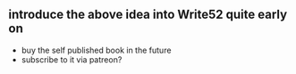 ## introduce the above idea into Write52 quite early on
- buy the self published book in the future
- subscribe to it via patreon?